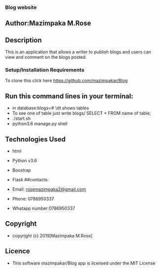 ### Blog website
## Author:Mazimpaka M.Rose
## Description
This is an application that allows a writer to publish blogs and users can view and comment on the blogs posted.
### Setup/Installation Requirements
To clone this click here https://github.com/mazimpakar/Blog
## Run this command lines in your terminal:
* in database:blogs=# \dt shows tables
* To see one of table just write blogs/ SELECT * FROM name of table;
* ./start.sh
* python3.6 manage.py shell
## Technologies Used
 * html
 * Python v3.6
 * Boostrap
 * Flask
##contacts:

* Email: rosemazimpaka2@gmail.com
* Phone: 0786950337
* Whatapp number:0786950337


## Copyright
 * copyright (c) 2019[Mazimpaka M.Rose]

## Licence
 * This software mazimpakar/Blog app is licensed under the MIT License





